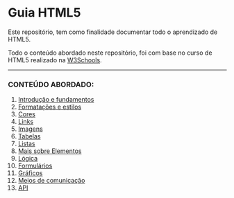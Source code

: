 # Guia HTML5
Este repositório, tem como finalidade documentar todo o aprendizado de HTML5. 

Todo o conteúdo abordado neste repositório, foi com base no curso de HTML5 realizado na [W3Schools](https://my-learning.w3schools.com/tutorial/html).

---

### CONTEÚDO ABORDADO:

1. [Introdução e fundamentos](01-introducao-e-fundamentos)
2. [Formatações e estilos](02-formatacao-e-estilo)
3. [Cores](03-cores)
4. [Links](04-links)
5. [Imagens](05-imagens)
6. [Tabelas](06-tabelas)
7. [Listas](07-listas)
8. [Mais sobre Elementos](08-mais-elementosHTML)
9. [Lógica](09-logica)
10. [Formulários](10-formularios)
11. [Gráficos](11-graficos)
12. [Meios de comunicação](12-meios-de-comunicacao)
13. [API](13-api)
